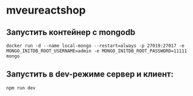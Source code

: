 # mveureactshop

## Запустить контейнер с mongodb
`docker run -d --name local-mongo --restart=always -p 27019:27017 -e MONGO_INITDB_ROOT_USERNAME=admin -e MONGO_INITDB_ROOT_PASSWORD=11111 mongo`

## Запустить в dev-режиме сервер и клиент:
`npm run dev`
